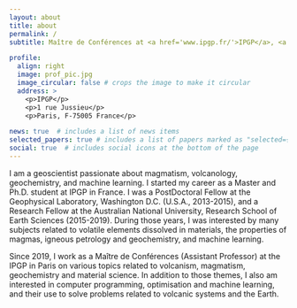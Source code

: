 ```yaml
---
layout: about
title: about
permalink: /
subtitle: Maître de Conférences at <a href='www.ipgp.fr/'>IPGP</a>, <a href='https://u-paris.fr/en/'>Université Paris Cité</a>

profile:
  align: right
  image: prof_pic.jpg
  image_circular: false # crops the image to make it circular
  address: >
    <p>IPGP</p>
    <p>1 rue Jussieu</p>
    <p>Paris, F-75005 France</p>

news: true  # includes a list of news items
selected_papers: true # includes a list of papers marked as "selected={true}"
social: true  # includes social icons at the bottom of the page
---
```


I am a geoscientist passionate about magmatism, volcanology, geochemistry, and machine learning. I started my career as a Master and Ph.D. student at IPGP in France. I was a PostDoctoral Fellow at the Geophysical Laboratory, Washington D.C. (U.S.A., 2013-2015), and a Research Fellow at the Australian National University, Research School of Earth Sciences (2015-2019). During those years, I was interested by many subjects related to volatile elements dissolved in materials, the properties of magmas, igneous petrology and geochemistry, and machine learning.

Since 2019, I work as a Maître de Conférences (Assistant Professor) at the IPGP in Paris on various topics related to volcanism, magmatism, geochemistry and material science. In addition to those themes, I also am interested in computer programming, optimisation and machine learning, and their use to solve problems related to volcanic systems and the Earth.
